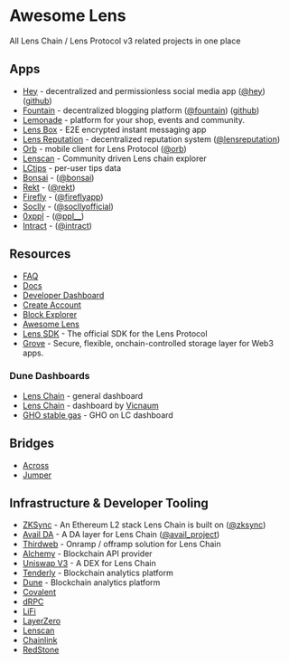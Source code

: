 # Awesome Lens 

All Lens Chain / Lens Protocol v3 related projects in one place

## Apps

- [Hey](https://hey.xyz) - decentralized and permissionless social media app ([@hey](https://hey.xyz/u/hey)) ([github](https://github.com/heyverse/hey))
- [Fountain](https://fountain.ink) - decentralized blogging platform ([@fountain](https://hey.xyz/u/fountain)) ([github](https://github.com/fountain-ink/app))
- [Lemonade](https://lemonade.social/) - platform for your shop, events and community.
- [Lens Box](https://lens.box) - E2E encrypted instant messaging app
- [Lens Reputation](https://lensreputation.xyz) - decentralized reputation system ([@lensreputation](https://hey.xyz/u/lensreputation))
- [Orb](https://orb.club) - mobile client for Lens Protocol ([@orb](https://hey.xyz/u/orb))
- [Lenscan](https://lenscan.io) - Community driven Lens chain explorer
- [LCtips](https://lctips.xyz/) - per-user tips data
- [Bonsai](https://onbons.ai) - ([@bonsai](https://hey.xyz/u/bonsai))
- [Rekt](https://rekt.news) - ([@rekt](https://hey.xyz/u/rekt))
- [Firefly](https://firefly.social) - ([@fireflyapp](https://hey.xyz/u/fireflyapp))
- [Soclly](https://app.soclly.com) - ([@socllyofficial](https://hey.xyz/u/socllyofficial))
- [0xppl](https://0xppl.xyz) - ([@ppl__](https://hey.xyz/u/ppl__))
- [Intract](https://www.intract.io/) - ([@intract](https://hey.xyz/u/intract))


## Resources

- [FAQ](https://lens.xyz/faq)
- [Docs](https://lens.xyz/docs/chain/overview)
- [Developer Dashboard](https://developer.lens.xyz)
- [Create Account](https://onboarding.lens.xyz)
- [Block Explorer](https://explorer.lens.xyz)
- [Awesome Lens](https://github.com/kuhaku-xyz/awesome-lens)
- [Lens SDK](https://github.com/lens-protocol/lens-sdk) - The official SDK for the Lens Protocol
- [Grove](https://lens.xyz/docs/storage) - Secure, flexible, onchain-controlled storage layer for Web3 apps.

### Dune Dashboards

- [Lens Chain](https://dune.com/lens/lens-chain) - general dashboard 
- [Lens Chain](https://dune.com/vicnaum/lens-chain) - dashboard by [Vicnaum](https://hey.xyz/u/vicnaum)
- [GHO stable gas](https://dune.com/jonaso/gho-lens) - GHO on LC dashboard

## Bridges

- [Across](https://across.to)
- [Jumper](https://jumper.exchange)

## Infrastructure & Developer Tooling

- [ZKSync](https://zksync.io) - An Ethereum L2 stack Lens Chain is built on ([@zksync](https://hey.xyz/u/zksync))
- [Avail DA](https://avail.network) - A DA layer for Lens Chain ([@avail_project](https://hey.xyz/u/avail_project))
- [Thirdweb](https://thirdweb.com) - Onramp / offramp solution for Lens Chain
- [Alchemy](https://alchemy.com) - Blockchain API provider
- [Uniswap V3](https://uniswap.org) - A DEX for Lens Chain
- [Tenderly](https://tenderly.co) - Blockchain analytics platform
- [Dune](https://dune.com) - Blockchain analytics platform
- [Covalent](https://covalenthq.com) 
- [dRPC](https://drpc.org)
- [LiFi](https://li.fi)
- [LayerZero](https://layerzero.network)
- [Lenscan](https://lenscan.io)
- [Chainlink](https://chain.link) 
- [RedStone](https://redstone.finance)
